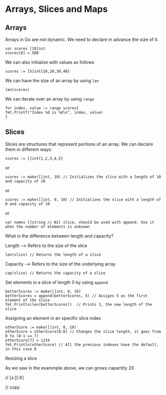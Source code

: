 # Arrays, Slices and Maps

## Arrays

Arrays in Go are not dynamic. We need to declare in advance the size of it.

```golang
var scores [10]int
scores[0] = 500
```

We can also initialize with values as follows

```golang
scores := [5]int{10,20,30,40}
```

We can have the size of an array by using `len`

```golang
len(scores)
```

We can iterate over an array by using `range`

```golang
for index, value := range scores{
fmt.Printf("Index %d is %d\n", index, value)
}
```

## Slices

Slices are structures that represent portions of an array. We can declare them in different ways:

```golang
scores := []int{1,2,3,4,5}
```

or

```golang
scores := make([]int, 10) // Initializes the slice with a length of 10 and capacity of 10
```

or

```golang
scores := make([]int, 0, 10) // Initializes the slice with a length of 0 and capacity of 10
```

or

```golang
var names []string // Nil slice, should be used with append. Use it when the number of elements is unknown
```

What is the difference between length and capacity?

Length --> Refers to the size of the slice

```golang
len(slice) // Returns the length of a slice
```

Capacity --> Refers to the size of the underlying array

```golang
cap(slice) // Returns the capacity of a slice
```

Set elements in a slice of length 0 by using `append`

```golang
betterScores := make([]int, 0, 10)
betterScores = append(betterScores, 5) // Assigns 5 as the first element of the slice
fmt.Println(len(betterScores))  // Prints 1, the new length of the slice
```

Assigning an element in an specific slice index

```golang
otherScore := make([]int, 0, 10)
otherScore = otherScore[0:8] // Changes the slice length, it goes from 0 to (8-1 == 7)
otherScore[7] = 1234
fmt.Println(otherScore) // All the previous indexes have the default, in this case 0
```

Resizing a slice

As we saw in the exammple above, we can
grows capactity 2X

// [x:][:X]

// copy
